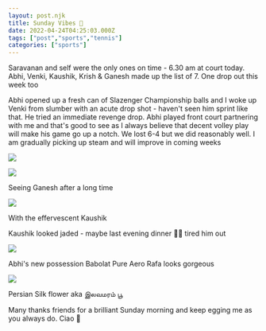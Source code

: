 ```yaml
---
layout: post.njk
title: Sunday Vibes 🎾
date: 2022-04-24T04:25:03.000Z
tags: ["post","sports","tennis"]
categories: ["sports"]
---
```


Saravanan and self were the only ones on time - 6.30 am at court today. Abhi, Venki, Kaushik, Krish & Ganesh made up the list of 7. One drop out this week too

Abhi opened up a fresh can of Slazenger Championship balls and I woke up Venki from slumber with an acute drop shot - haven't seen him sprint like that. He tried an immediate revenge drop. Abhi played front court partnering with me and that's good to see as I always believe that decent volley play will make his game go up a notch. We lost 6-4 but we did reasonably well. I am gradually picking up steam and will improve in coming weeks

![](/assets/images/sunday-vibes-f9fe3670.jpg)

![](/assets/images/sunday-vibes-5ad62043.jpg)

Seeing Ganesh after a long time

![](/assets/images/sunday-vibes-0aa431ce.jpg)

With the effervescent Kaushik

Kaushik looked jaded - maybe last evening dinner 🥣🥗 tired him out

![](/assets/images/sunday-vibes-e05d0088.jpg)

Abhi's new possession Babolat Pure Aero Rafa looks gorgeous

![](/assets/images/sunday-vibes-3842f0e6.jpg)

Persian Silk flower aka இலவமரம் பூ

Many thanks friends for a brilliant Sunday morning and keep egging me as you always do. Ciao 🌹
